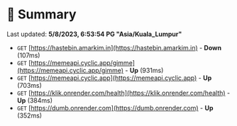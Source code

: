 # 📖 Summary
Last updated: **5/8/2023, 6:53:54 PG "Asia/Kuala_Lumpur"**

- `GET` [https://hastebin.amarkim.in](https://hastebin.amarkim.in) - **Down** (107ms)
- `GET` [https://memeapi.cyclic.app/gimme](https://memeapi.cyclic.app/gimme) - **Up** (931ms)
- `GET` [https://memeapi.cyclic.app](https://memeapi.cyclic.app) - **Up** (703ms)
- `GET` [https://klik.onrender.com/health](https://klik.onrender.com/health) - **Up** (384ms)
- `GET` [https://dumb.onrender.com](https://dumb.onrender.com) - **Up** (352ms)
